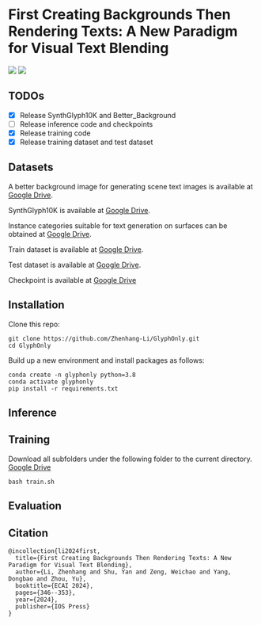 # First Creating Backgrounds Then Rendering Texts: A New Paradigm for Visual Text Blending

<a href='https://arxiv.org/abs/2410.10168'><img src='https://img.shields.io/badge/Paper-Arxiv-red'></a> <a href='https://github.com/Zhenhang-Li/GlyphOnly/'><img src='https://img.shields.io/badge/Code-Github-green'></a>

## TODOs
- [x] Release SynthGlyph10K and Better_Background
- [ ] Release inference code and checkpoints
- [x] Release training code
- [x] Release training dataset and test dataset

## Datasets
A better background image for generating scene text images is available at [Google Drive](https://drive.google.com/drive/folders/1WD3tHFXW3Rls6OQIIs8WcngFU-ZPN49s?usp=sharing).

SynthGlyph10K is available at [Google Drive](https://drive.google.com/file/d/1jDmyplx30kfitUNdSNAkoZqkE2YfIKid/view?usp=sharing).

Instance categories suitable for text generation on surfaces can be obtained at [Google Drive](https://drive.google.com/file/d/1ULTkLcfVUtVgjflE2LAeJ9pFg_N4QxG-/view?usp=sharing).

Train dataset is available at [Google Drive](https://drive.google.com/file/d/10rs0cxSy9KkJ0eliSy16fzCN6Paw1fTm/view?usp=sharing).

Test dataset is available at  [Google Drive](https://drive.google.com/file/d/1V-ikGrtNBpLkTbN8bxM5Efp_qDTVMRBT/view?usp=sharing).

Checkpoint is available at [Google Drive](https://drive.google.com/drive/folders/1JyAtSjYvupqveM1IPCKW9x9_B_4nsU3L?usp=sharing)
## Installation
Clone this repo: 
```
git clone https://github.com/Zhenhang-Li/GlyphOnly.git
cd GlyphOnly
```

Build up a new environment and install packages as follows:
```
conda create -n glyphonly python=3.8
conda activate glyphonly
pip install -r requirements.txt
```
## Inference

## Training
Download all subfolders under the following folder to the current directory. [Google Drive](https://drive.google.com/drive/folders/1JyAtSjYvupqveM1IPCKW9x9_B_4nsU3L?usp=sharing)

```
bash train.sh
```
## Evaluation

## Citation
```
@incollection{li2024first,
  title={First Creating Backgrounds Then Rendering Texts: A New Paradigm for Visual Text Blending},
  author={Li, Zhenhang and Shu, Yan and Zeng, Weichao and Yang, Dongbao and Zhou, Yu},
  booktitle={ECAI 2024},
  pages={346--353},
  year={2024},
  publisher={IOS Press}
}
```
